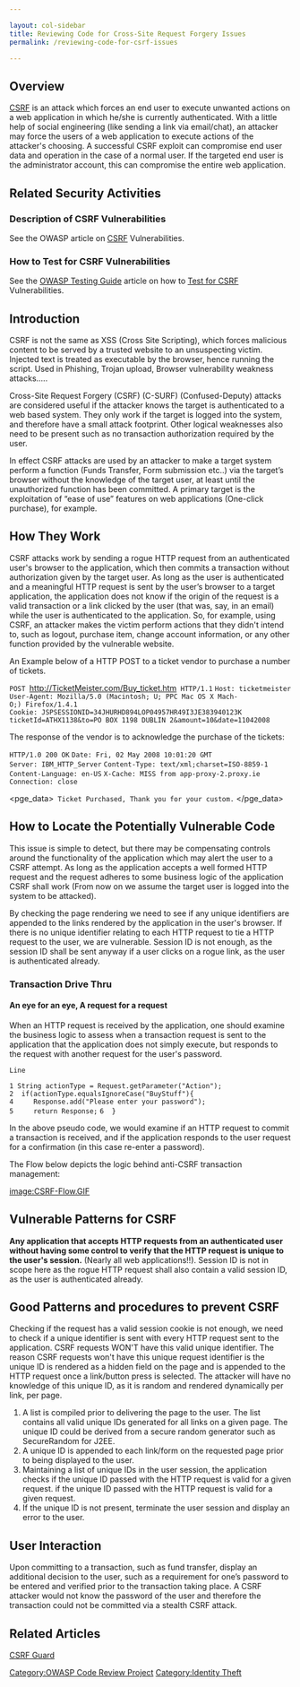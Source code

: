 ```yaml
---

layout: col-sidebar
title: Reviewing Code for Cross-Site Request Forgery Issues
permalink: /reviewing-code-for-csrf-issues

---
```


## Overview

[CSRF](CSRF "wikilink") is an attack which forces an end user to execute
unwanted actions on a web application in which he/she is currently
authenticated. With a little help of social engineering (like sending a
link via email/chat), an attacker may force the users of a web
application to execute actions of the attacker's choosing. A successful
CSRF exploit can compromise end user data and operation in the case of a
normal user. If the targeted end user is the administrator account, this
can compromise the entire web application.

## Related Security Activities

### Description of CSRF Vulnerabilities

See the OWASP article on [CSRF](CSRF "wikilink") Vulnerabilities.

### How to Test for CSRF Vulnerabilities

See the [OWASP Testing
Guide](:Category:OWASP_Testing_Project "wikilink") article on how to
[Test for CSRF](Testing_for_CSRF_\(OWASP-SM-005\) "wikilink")
Vulnerabilities.

## Introduction

CSRF is not the same as XSS (Cross Site Scripting), which forces
malicious content to be served by a trusted website to an unsuspecting
victim. Injected text is treated as executable by the browser, hence
running the script. Used in Phishing, Trojan upload, Browser
vulnerability weakness attacks…..

Cross-Site Request Forgery (CSRF) (C-SURF) (Confused-Deputy) attacks are
considered useful if the attacker knows the target is authenticated to a
web based system. They only work if the target is logged into the
system, and therefore have a small attack footprint. Other logical
weaknesses also need to be present such as no transaction authorization
required by the user.

In effect CSRF attacks are used by an attacker to make a target system
perform a function (Funds Transfer, Form submission etc..) via the
target’s browser without the knowledge of the target user, at least
until the unauthorized function has been committed. A primary target is
the exploitation of “ease of use” features on web applications
(One-click purchase), for example.

## How They Work

CSRF attacks work by sending a rogue HTTP request from an authenticated
user's browser to the application, which then commits a transaction
without authorization given by the target user. As long as the user is
authenticated and a meaningful HTTP request is sent by the user’s
browser to a target application, the application does not know if the
origin of the request is a valid transaction or a link clicked by the
user (that was, say, in an email) while the user is authenticated to the
application. So, for example, using CSRF, an attacker makes the victim
perform actions that they didn't intend to, such as logout, purchase
item, change account information, or any other function provided by the
vulnerable website.

An Example below of a HTTP POST to a ticket vendor to purchase a number
of tickets.

`POST `<http://TicketMeister.com/Buy_ticket.htm>` HTTP/1.1`
`Host: ticketmeister`
`User-Agent: Mozilla/5.0 (Macintosh; U; PPC Mac OS X Mach-O;) Firefox/1.4.1`
`Cookie: JSPSESSIONID=34JHURHD894LOP04957HR49I3JE383940123K`
`ticketId=ATHX1138&to=PO BOX 1198 DUBLIN 2&amount=10&date=11042008`

The response of the vendor is to acknowledge the purchase of the
tickets:

`HTTP/1.0 200 OK`
`Date: Fri, 02 May 2008 10:01:20 GMT`
`Server: IBM_HTTP_Server`
`Content-Type: text/xml;charset=ISO-8859-1`
`Content-Language: en-US`
`X-Cache: MISS from app-proxy-2.proxy.ie`
`Connection: close`


<?xml version="1.0" encoding="ISO-8859-1"?>

<pge_data>` Ticket Purchased, Thank you for your custom.`
</pge_data>

## How to Locate the Potentially Vulnerable Code

This issue is simple to detect, but there may be compensating controls
around the functionality of the application which may alert the user to
a CSRF attempt. As long as the application accepts a well formed HTTP
request and the request adheres to some business logic of the
application CSRF shall work (From now on we assume the target user is
logged into the system to be attacked).

By checking the page rendering we need to see if any unique identifiers
are appended to the links rendered by the application in the user's
browser. If there is no unique identifier relating to each HTTP request
to tie a HTTP request to the user, we are vulnerable. Session ID is not
enough, as the session ID shall be sent anyway if a user clicks on a
rogue link, as the user is authenticated already.

### Transaction Drive Thru

#### An eye for an eye, A request for a request

When an HTTP request is received by the application, one should examine
the business logic to assess when a transaction request is sent to the
application that the application does not simply execute, but responds
to the request with another request for the user's password.

`Line`

`1 String actionType = Request.getParameter("Action");`
`2  if(actionType.equalsIgnoreCase("BuyStuff"){`
`4     Response.add("Please enter your password");`
`5     return Response;`
`6  }`

In the above pseudo code, we would examine if an HTTP request to commit
a transaction is received, and if the application responds to the user
request for a confirmation (in this case re-enter a password).

The Flow below depicts the logic behind anti-CSRF transaction
management:

[image:CSRF-Flow.GIF](image:CSRF-Flow.GIF "wikilink")

## Vulnerable Patterns for CSRF

**Any application that accepts HTTP requests from an authenticated user
without having some control to verify that the HTTP request is unique to
the user's session.** (Nearly all web applications\!\!). Session ID is
not in scope here as the rogue HTTP request shall also contain a valid
session ID, as the user is authenticated already.

## Good Patterns and procedures to prevent CSRF

Checking if the request has a valid session cookie is not enough, we
need to check if a unique identifier is sent with every HTTP request
sent to the application. CSRF requests WON'T have this valid unique
identifier. The reason CSRF requests won't have this unique request
identifier is the unique ID is rendered as a hidden field on the page
and is appended to the HTTP request once a link/button press is
selected. The attacker will have no knowledge of this unique ID, as it
is random and rendered dynamically per link, per page.

1.  A list is compiled prior to delivering the page to the user. The
    list contains all valid unique IDs generated for all links on a
    given page. The unique ID could be derived from a secure random
    generator such as SecureRandom for J2EE.
2.  A unique ID is appended to each link/form on the requested page
    prior to being displayed to the user.
3.  Maintaining a list of unique IDs in the user session, the
    application checks if the unique ID passed with the HTTP request is
    valid for a given request. if the unique ID passed with the HTTP
    request is valid for a given request.
4.  If the unique ID is not present, terminate the user session and
    display an error to the user.

## User Interaction

Upon committing to a transaction, such as fund transfer, display an
additional decision to the user, such as a requirement for one’s
password to be entered and verified prior to the transaction taking
place. A CSRF attacker would not know the password of the user and
therefore the transaction could not be committed via a stealth CSRF
attack.

## Related Articles

[CSRF Guard](CSRF_Guard "wikilink")

[Category:OWASP Code Review
Project](Category:OWASP_Code_Review_Project "wikilink")
[Category:Identity Theft](Category:Identity_Theft "wikilink")
